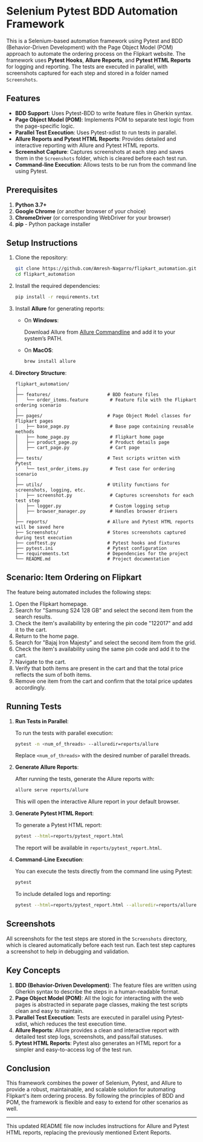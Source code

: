 # Selenium Pytest BDD Automation Framework

This is a Selenium-based automation framework using Pytest and BDD (Behavior-Driven Development) with the Page Object Model (POM) approach to automate the ordering process on the Flipkart website. The framework uses **Pytest Hooks**, **Allure Reports**, and **Pytest HTML Reports** for logging and reporting. The tests are executed in parallel, with screenshots captured for each step and stored in a folder named `Screenshots`.

## Features
- **BDD Support**: Uses Pytest-BDD to write feature files in Gherkin syntax.
- **Page Object Model (POM)**: Implements POM to separate test logic from the page-specific logic.
- **Parallel Test Execution**: Uses Pytest-xdist to run tests in parallel.
- **Allure Reports and Pytest HTML Reports**: Provides detailed and interactive reporting with Allure and Pytest HTML reports.
- **Screenshot Capture**: Captures screenshots at each step and saves them in the `Screenshots` folder, which is cleared before each test run.
- **Command-line Execution**: Allows tests to be run from the command line using Pytest.

## Prerequisites

1. **Python 3.7+**
2. **Google Chrome** (or another browser of your choice)
3. **ChromeDriver** (or corresponding WebDriver for your browser)
4. **pip** - Python package installer

## Setup Instructions

1. Clone the repository:

   ```bash
   git clone https://github.com/Amresh-Nagarro/flipkart_automation.git
   cd flipkart_automation
   ```

2. Install the required dependencies:

   ```bash
   pip install -r requirements.txt
   ```

3. Install **Allure** for generating reports:

   - On **Windows**:

     Download Allure from [Allure Commandline](https://docs.qameta.io/allure/#_get_started) and add it to your system’s PATH.

   - On **MacOS**:

     ```bash
     brew install allure
     ```

4. **Directory Structure**:

   ```
   flipkart_automation/
   │
   ├── features/                     # BDD feature files
   │   └── order_items.feature        # Feature file with the Flipkart ordering scenario
   │
   ├── pages/                        # Page Object Model classes for Flipkart pages
   │   ├── base_page.py               # Base page containing reusable methods
   │   ├── home_page.py               # Flipkart home page
   │   ├── product_page.py            # Product details page
   │   ├── cart_page.py               # Cart page
   │
   ├── tests/                        # Test scripts written with Pytest
   │   └── test_order_items.py        # Test case for ordering scenario
   │
   ├── utils/                        # Utility functions for screenshots, logging, etc.
   │   ├── screenshot.py              # Captures screenshots for each test step
   │   ├── logger.py                  # Custom logging setup
   │   ├── browser_manager.py         # Handles browser drivers
   │
   ├── reports/                      # Allure and Pytest HTML reports will be saved here
   ├── Screenshots/                  # Stores screenshots captured during test execution
   ├── conftest.py                   # Pytest hooks and fixtures
   ├── pytest.ini                    # Pytest configuration
   ├── requirements.txt              # Dependencies for the project
   └── README.md                     # Project documentation
   ```

## Scenario: Item Ordering on Flipkart

The feature being automated includes the following steps:

1. Open the Flipkart homepage.
2. Search for "Samsung S24 128 GB" and select the second item from the search results.
3. Check the item's availability by entering the pin code "122017" and add it to the cart.
4. Return to the home page.
5. Search for "Bajaj Iron Majesty" and select the second item from the grid.
6. Check the item's availability using the same pin code and add it to the cart.
7. Navigate to the cart.
8. Verify that both items are present in the cart and that the total price reflects the sum of both items.
9. Remove one item from the cart and confirm that the total price updates accordingly.

## Running Tests

1. **Run Tests in Parallel**:

   To run the tests with parallel execution:

   ```bash
   pytest -n <num_of_threads> --alluredir=reports/allure
   ```

   Replace `<num_of_threads>` with the desired number of parallel threads.

2. **Generate Allure Reports**:

   After running the tests, generate the Allure reports with:

   ```bash
   allure serve reports/allure
   ```

   This will open the interactive Allure report in your default browser.

3. **Generate Pytest HTML Report**:

   To generate a Pytest HTML report:

   ```bash
   pytest --html=reports/pytest_report.html
   ```

   The report will be available in `reports/pytest_report.html`.

4. **Command-Line Execution**:

   You can execute the tests directly from the command line using Pytest:

   ```bash
   pytest
   ```

   To include detailed logs and reporting:

   ```bash
   pytest --html=reports/pytest_report.html --alluredir=reports/allure
   ```

## Screenshots

All screenshots for the test steps are stored in the `Screenshots` directory, which is cleared automatically before each test run. Each test step captures a screenshot to help in debugging and validation.

## Key Concepts

1. **BDD (Behavior-Driven Development)**: The feature files are written using Gherkin syntax to describe the steps in a human-readable format.
2. **Page Object Model (POM)**: All the logic for interacting with the web pages is abstracted in separate page classes, making the test scripts clean and easy to maintain.
3. **Parallel Test Execution**: Tests are executed in parallel using Pytest-xdist, which reduces the test execution time.
4. **Allure Reports**: Allure provides a clean and interactive report with detailed test step logs, screenshots, and pass/fail statuses.
5. **Pytest HTML Reports**: Pytest also generates an HTML report for a simpler and easy-to-access log of the test run.

## Conclusion

This framework combines the power of Selenium, Pytest, and Allure to provide a robust, maintainable, and scalable solution for automating Flipkart's item ordering process. By following the principles of BDD and POM, the framework is flexible and easy to extend for other scenarios as well.

--- 

This updated README file now includes instructions for Allure and Pytest HTML reports, replacing the previously mentioned Extent Reports.
